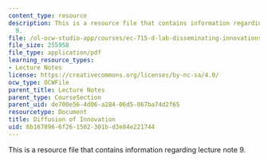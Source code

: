 ```yaml
---
content_type: resource
description: This is a resource file that contains information regarding lecture note
  9.
file: /ol-ocw-studio-app/courses/ec-715-d-lab-disseminating-innovations-for-the-common-good-spring-2007/6b1678966f261502301bd3e84e221744_MITEC_715S07_lec9.pdf
file_size: 255958
file_type: application/pdf
learning_resource_types:
- Lecture Notes
license: https://creativecommons.org/licenses/by-nc-sa/4.0/
ocw_type: OCWFile
parent_title: Lecture Notes
parent_type: CourseSection
parent_uid: de700e56-4d06-a284-06d5-067ba74d2f65
resourcetype: Document
title: Diffusion of Innovation
uid: 6b167896-6f26-1502-301b-d3e84e221744
---
```

This is a resource file that contains information regarding lecture note 9.